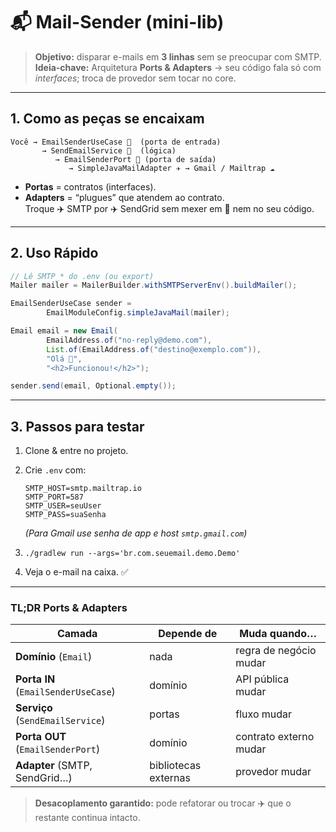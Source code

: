 # 📬 Mail-Sender (mini-lib)

> **Objetivo:** disparar e-mails em **3 linhas** sem se preocupar com SMTP.  
> **Ideia-chave:** Arquitetura **Ports & Adapters** → seu código fala só com *interfaces*; troca de provedor sem tocar no core.

---

## 1. Como as peças se encaixam

```
Você → EmailSenderUseCase 🔌  (porta de entrada)
       → SendEmailService 🚦  (lógica)
          → EmailSenderPort 🔄 (porta de saída)
             → SimpleJavaMailAdapter ✈️ → Gmail / Mailtrap ☁️
```

* **Portas** = contratos (interfaces).  
* **Adapters** = “plugues” que atendem ao contrato.  
  Troque ✈️ SMTP por ✈️ SendGrid sem mexer em 🚦 nem no seu código.

---

## 2. Uso Rápido

```java
// Lê SMTP_* do .env (ou export)
Mailer mailer = MailerBuilder.withSMTPServerEnv().buildMailer();

EmailSenderUseCase sender =
        EmailModuleConfig.simpleJavaMail(mailer);

Email email = new Email(
        EmailAddress.of("no-reply@demo.com"),
        List.of(EmailAddress.of("destino@exemplo.com")),
        "Olá 👋",
        "<h2>Funcionou!</h2>");

sender.send(email, Optional.empty());
```

---

## 3. Passos para testar

1. Clone & entre no projeto.  
2. Crie `.env` com:

   ```
   SMTP_HOST=smtp.mailtrap.io
   SMTP_PORT=587
   SMTP_USER=seuUser
   SMTP_PASS=suaSenha
   ```

   *(Para Gmail use senha de app e host `smtp.gmail.com`)*  
3. `./gradlew run --args='br.com.seuemail.demo.Demo'`  
4. Veja o e-mail na caixa. ✅

---

### TL;DR Ports & Adapters

| Camada | Depende de | Muda quando… |
|--------|------------|--------------|
| **Domínio** (`Email`) | nada | regra de negócio mudar |
| **Porta IN** (`EmailSenderUseCase`) | domínio | API pública mudar |
| **Serviço** (`SendEmailService`) | portas | fluxo mudar |
| **Porta OUT** (`EmailSenderPort`) | domínio | contrato externo mudar |
| **Adapter** (SMTP, SendGrid…) | bibliotecas externas | provedor mudar |

> **Desacoplamento garantido:** pode refatorar ou trocar ✈️ que o restante continua intacto.
